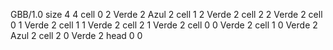 <gs-board without-header> GBB/1.0
size 4 4
cell 0 2 Verde 2 Azul 2 
cell 1 2 Verde 2 
cell 2 2 Verde 2 
cell 0 1 Verde 2 
cell 1 1 Verde 2 
cell 2 1 Verde 2 
cell 0 0 Verde 2 
cell 1 0 Verde 2 Azul 2 
cell 2 0 Verde 2 
head 0 0 </gs-board>